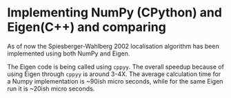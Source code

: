Implementing NumPy (CPython) and Eigen(C++) and comparing
=========================================================
As of now the Spiesberger-Wahlberg 2002 localisation algorithm has
been implemented using both NumPy and Eigen. 

The Eigen code is being called using ```cppyy```. The overall speedup
because of using Eigen through ```cppyy``` is around 3-4X. 
The average calculation time for a Numpy implementation is ~90ish micro seconds, 
while for the same Eigen run it is ~20ish micro seconds. 
